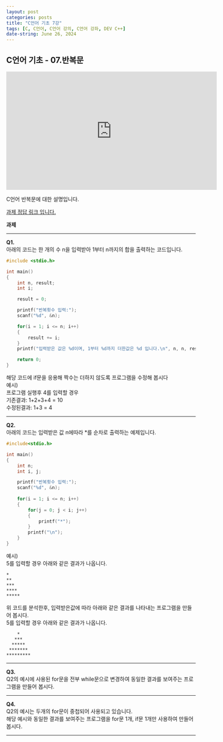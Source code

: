 ```yaml
---
layout: post
categories: posts
title: "C언어 기초 7강"
tags: [C, C언어, C언어 강의, C언어 강좌, DEV C++]
date-string: June 26, 2024
---
```


## C언어 기초 - 07.반복문

<center>
<iframe width="560" height="315" src="https://www.youtube.com/embed/k8tkaF1g59I?si=ZeHFeq4Kyi0sC1wy" frameborder="0" allow="accelerometer; autoplay; clipboard-write; encrypted-media; gyroscope; picture-in-picture" allowfullscreen></iframe>
</center>

C언어 반복문에 대한 설명입니다.

[<u>과제 정답 링크 입니다.</u>](https://github.com/highwindl/homework/tree/880e36ff746a8eb9872731aa679fe93818eec363/C%EC%96%B8%EC%96%B4%20%EA%B8%B0%EC%B4%88%207%EA%B0%95)

**과제**
<hr/>

**Q1.**  
아래의 코드는 한 개의 수 n을 입력받아 1부터 n까지의 합을 출력하는 코드입니다.  
```c++
#include <stdio.h>

int main()
{
	int n, result;
	int i;

	result = 0;

	printf("반복횟수 입력:"); 
	scanf("%d", &n);

	for(i = 1; i <= n; i++)
	{        
		result += i;
	}
	printf("입력받은 값은 %d이며, 1부터 %d까지 더한값은 %d 입니다.\n", n, n, result); 

	return 0;
}
```

해당 코드에 if문을 응용해 짝수는 더하지 않도록 프로그램을 수정해 봅시다  
예시)<br>
프로그램 실행후 4를 입력할 경우<br>
기존결과: 1+2+3+4 = 10<br>
수정된결과: 1+3 = 4

<hr/>

**Q2.**  
아래의 코드는 입력받은 값 n에따라 *를 순차로 출력하는 예제입니다.
```c++
#include<stdio.h>

int main()
{
	int n;
	int i, j;

	printf("반복횟수 입력:"); 
	scanf("%d", &n);
	
	for(i = 1; i <= n; i++)
	{
		for(j = 0; j < i; j++)
		{
			printf("*");
		}      
		printf("\n");
	}
}
```
예시)<br>
5를 입력할 경우 아래와 같은 결과가 나옵니다.<br> 

	*
	**
	***
	****
	*****

위 코드를 분석한후, 입력받은값에 따라 아래와 같은 결과를 나타내는 프로그램을 만들어 봅시다.<br>
5를 입력할 경우 아래와 같은 결과가 나옵니다.<br>

	    *
	   ***
	  *****
	 *******
	*********

<hr/>

**Q3.**<br>
Q2의 예시에 사용된 for문을 전부 while문으로 변경하여 동일한 결과를 보여주는 프로그램을 만들어 봅시다.<br> 

<hr/>

**Q4.**<br>
Q2의 예시는 두개의 for문이 중첩되어 사용되고 있습니다.<br>
해당 예시와 동일한 결과를 보여주는 프로그램을 for문 1개, if문 1개만 사용하여 만들어 봅시다.

<hr/>